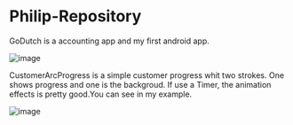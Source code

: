 Philip-Repository
=================

GoDutch is a accounting app and my first android app.

![image](https://github.com/YangPhilip/Philip-Repository/raw/master/screenshots/PhilipArcProgressExample.jpg)


CustomerArcProgress is a simple customer progress whit two strokes. One shows progress and one is the backgroud. If use a Timer, the animation effects is pretty good.You can see in my example.

![image](https://github.com/YangPhilip/Philip-Repository/raw/master/screenshots/PhilipArcProgressExample.jpg)